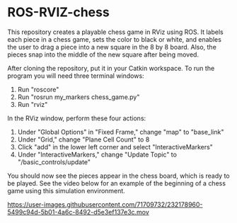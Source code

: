 # ROS-RVIZ-chess
This repository creates a playable chess game in RViz using ROS. It labels each piece in a chess game, sets the color to black or white, and enables the user to drag a piece into a new square in the 8 by 8 board. Also, the pieces snap into the middle of the new square after being moved.

After cloning the repository, put it in your Catkin workspace. To run the program you will need three terminal windows:
1) Run "roscore"
2) Run "rosrun my_markers chess_game.py"
3) Run "rviz"

In the RViz window, perform these four actions:
1) Under "Global Options" in "Fixed Frame," change "map" to "base_link"
2) Under "Grid," change "Plane Cell Count" to 8
3) Click "add" in the lower left corner and select "InteractiveMarkers"
4) Under "InteractiveMarkers," change "Update Topic" to "/basic_controls/update"

You should now see the pieces appear in the chess board, which is ready to be played. See the video below for an example of the beginning of a chess game using this simulation environment.

https://user-images.githubusercontent.com/71709732/232178960-5499c94d-5b01-4a6c-8492-d5e3ef137e3c.mov
